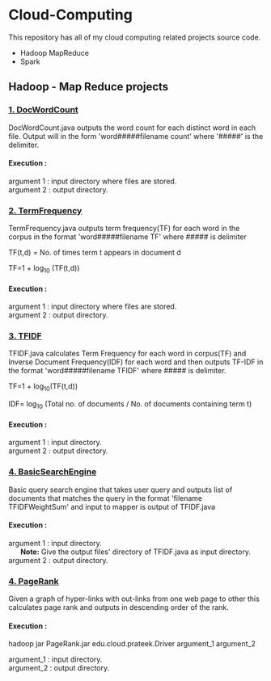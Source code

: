 # Cloud-Computing
This repository has all of my cloud computing related projects source code.  
  * Hadoop MapReduce  
  * Spark  

## Hadoop - Map Reduce projects
### [1. DocWordCount](https://github.com/pmahend1/Cloud-Computing/tree/master/DocWordCount)
DocWordCount.java outputs the word count for each distinct word in each file. Output will in the form 'word#####filename count' where '#####' is the delimiter.

  #### Execution : 
  argument 1 : input directory where files are stored.  
  argument 2 : output directory.

### [2. TermFrequency](https://github.com/pmahend1/Cloud-Computing/tree/master/TermFrequency)
TermFrequency.java outputs term frequency(TF) for each word in the corpus in the format 'word#####filename TF' where ##### is delimiter

TF(t,d) = No. of times term t appears in document d

TF=1 + log<sub>10</sub> (TF(t,d)) 
 
  #### Execution : 
  argument 1 : input directory where files are stored.  
  argument 2 : output directory.  


### [3. TFIDF](https://github.com/pmahend1/Cloud-Computing/tree/master/TFIDF)
TFIDF.java calculates Term Frequency for each word in corpus(TF) and Inverse Document Frequency(IDF) for each word and then outputs TF-IDF in the format 'word#####filename TFIDF' where ##### is delimiter.

TF=1 + log<sub>10</sub>(TF(t,d))  

IDF= log<sub>10</sub> (Total no. of documents / No. of documents containing term t)

  #### Execution : 
  argument 1 : input directory.  
  argument 2 : output directory.  


### [4. BasicSearchEngine](https://github.com/pmahend1/Cloud-Computing/tree/master/BasicSearchEngine)
Basic query search engine that takes user query and outputs list of documents that matches the query in the format 'filename TFIDFWeightSum' and input to mapper is output of TFIDF.java
 
  #### Execution : 
  argument 1 : input directory.  
  &nbsp;&nbsp;&nbsp;&nbsp;&nbsp;&nbsp;**Note:** Give the output files' directory of TFIDF.java as input directory.  
  argument 2 : output directory.  
  
### [4. PageRank](https://github.com/pmahend1/Cloud-Computing/tree/master/PageRank)
Given a graph of hyper-links with out-links from one web page to other this calculates page rank and outputs in descending order of the rank.
 
  #### Execution : 
  hadoop jar PageRank.jar edu.cloud.prateek.Driver argument_1 argument_2
  
  argument_1 : input directory.  
  argument_2 : output directory.  